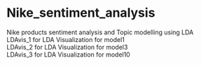 # Nike_sentiment_analysis
Nike products sentiment analysis and Topic modelling using LDA <br>
LDAvis_1 for LDA Visualization for model1 <br>
LDAvis_2 for LDA Visualization for model3 <br>
LDAvis_3 for LDA Visualization for model10 <br>
